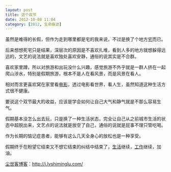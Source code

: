 ```yaml
---
layout: post
title: 这个双节
date: 2012-10-08 11:04
category: [2012, 生命痕迹]
---
```

虽然是难得的长假，但作为走到哪里都是宅的我来说，不过是换了个地方<a href="http://i.lvshiminglu.com/tag/%e5%ae%85">宅</a>而已。

后来想想死宅只是结果，深层次的原因是不喜欢扎堆，看到人多的地方就想躲得远远的，文艺的说法就是喜欢独处喜欢安静，通俗的说其实是不合群。

喜欢家里蹲，所以对旅游和出玩没什么兴趣，感觉旅游不外乎就是一群人挤在一起爬山涉水，特别是假期旅游，根本不是人在看风景，而是风景在看人。

相对而言更喜欢窝在家里看<a href="http://i.lvshiminglu.com/tag/%e7%94%b5%e5%bd%b1">电影</a>，透过电影看世界，看人生，虽然知道这种生活方式很不健康。

要说这个双节最大的收益，应该是学会如何让自己大气和静气就是不那么容易生气。

假期基本没怎么出去玩，只是换了一种生活状态，完全让自己从之前城市生活的状态中超脱出来，文艺点的说法就是放空了自己，通俗的说就是屁事不理只管吃喝。

作为长期的惦记症患者，能够有这么几天全身心的放松也是一种享受。

假期终于在盼望它结束又不想它结束的纠结中结束了，<a href="http://i.lvshiminglu.com/category/life">生活</a>继续，<a href="http://i.lvshiminglu.com/tag/%e5%b7%a5%e4%bd%9c">工作</a>继续，加油。

<a href="http://i.lvshiminglu.com/">尘世客博客</a>：<a href="http://i.lvshiminglu.com/">http://i.lvshiminglu.com/</a>

